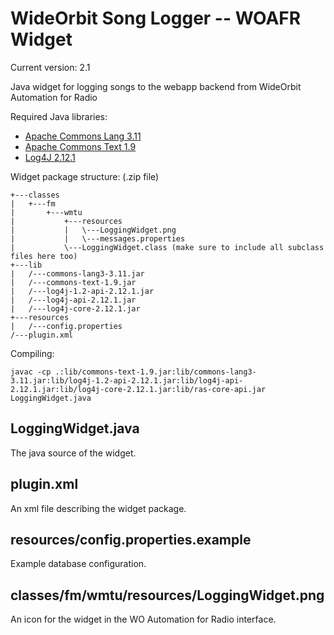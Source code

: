 # WideOrbit Song Logger -- WOAFR Widget

Current version: 2.1

Java widget for logging songs to the webapp backend from WideOrbit Automation for Radio

Required Java libraries:

- [Apache Commons Lang 3.11](https://commons.apache.org/proper/commons-lang/download_lang.cgi)
- [Apache Commons Text 1.9](https://commons.apache.org/proper/commons-text/download_text.cgi)
- [Log4J 2.12.1](https://www.apache.org/dyn/closer.lua/logging/log4j/2.12.1/apache-log4j-2.12.1-bin.zip)

Widget package structure: (.zip file)

```text
+---classes
|   +---fm
|       +---wmtu
|           +---resources
|           |   \---LoggingWidget.png
|           |   \---messages.properties
|           \---LoggingWidget.class (make sure to include all subclass files here too)
+---lib
|   /---commons-lang3-3.11.jar
|   /---commons-text-1.9.jar
|   /---log4j-1.2-api-2.12.1.jar
|   /---log4j-api-2.12.1.jar
|   /---log4j-core-2.12.1.jar
+---resources
|   /---config.properties
/---plugin.xml
```

Compiling:

```text
javac -cp .:lib/commons-text-1.9.jar:lib/commons-lang3-3.11.jar:lib/log4j-1.2-api-2.12.1.jar:lib/log4j-api-2.12.1.jar:lib/log4j-core-2.12.1.jar:lib/ras-core-api.jar LoggingWidget.java
```

## LoggingWidget.java

The java source of the widget.

## plugin.xml

An xml file describing the widget package.

## resources/config.properties.example

Example database configuration.

## classes/fm/wmtu/resources/LoggingWidget.png

An icon for the widget in the WO Automation for Radio interface.
